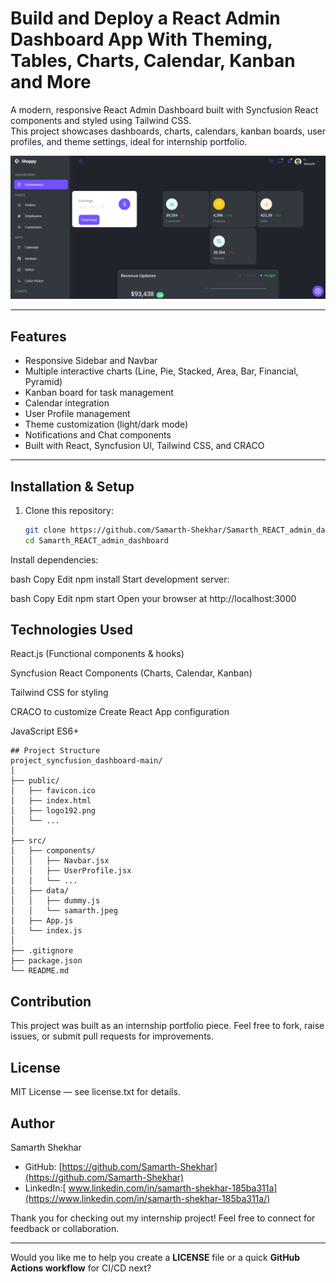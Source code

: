 # Build and Deploy a React Admin Dashboard App With Theming, Tables, Charts, Calendar, Kanban and More

A modern, responsive React Admin Dashboard built with Syncfusion React components and styled using Tailwind CSS.  
This project showcases dashboards, charts, calendars, kanban boards, user profiles, and theme settings, ideal for internship portfolio.


![Dashboard](./screenshots/dashboard.png)

---

## Features

- Responsive Sidebar and Navbar
- Multiple interactive charts (Line, Pie, Stacked, Area, Bar, Financial, Pyramid)
- Kanban board for task management
- Calendar integration
- User Profile management
- Theme customization (light/dark mode)
- Notifications and Chat components
- Built with React, Syncfusion UI, Tailwind CSS, and CRACO

---

## Installation & Setup

1. Clone this repository:

   ```bash
   git clone https://github.com/Samarth-Shekhar/Samarth_REACT_admin_dashboard.git
   cd Samarth_REACT_admin_dashboard
Install dependencies:

bash
Copy
Edit
npm install
Start development server:

bash
Copy
Edit
npm start
Open your browser at http://localhost:3000

## Technologies Used
React.js (Functional components & hooks)

Syncfusion React Components (Charts, Calendar, Kanban)

Tailwind CSS for styling

CRACO to customize Create React App configuration

JavaScript ES6+
```
## Project Structure
project_syncfusion_dashboard-main/
│
├── public/
│   ├── favicon.ico
│   ├── index.html
│   ├── logo192.png
│   └── ...
│
├── src/
│   ├── components/
│   │   ├── Navbar.jsx
│   │   ├── UserProfile.jsx
│   │   └── ...
│   ├── data/
│   │   ├── dummy.js
│   │   └── samarth.jpeg
│   ├── App.js
│   └── index.js
│
├── .gitignore
├── package.json
└── README.md

```
## Contribution
This project was built as an internship portfolio piece. Feel free to fork, raise issues, or submit pull requests for improvements.

## License
MIT License — see license.txt for details.

## Author
Samarth Shekhar
- GitHub: [https://github.com/Samarth-Shekhar](https://github.com/Samarth-Shekhar)  
- LinkedIn:[ www.linkedin.com/in/samarth-shekhar-185ba311a](https://www.linkedin.com/in/samarth-shekhar-185ba311a/)

Thank you for checking out my internship project!
Feel free to connect for feedback or collaboration.


---

Would you like me to help you create a **LICENSE** file or a quick **GitHub Actions workflow** for CI/CD next?

